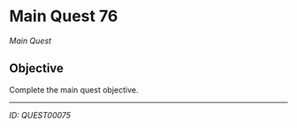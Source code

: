 # Main Quest 76

*Main Quest*

## Objective
Complete the main quest objective.

---
*ID: QUEST00075*